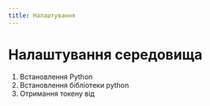 ```yaml
---
title: Налаштування
---
```


# Налаштування середовища

1. Встановлення Python
2. Встановлення бібліотеки python
3. Отримання токену від